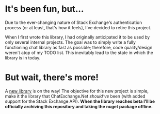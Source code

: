 # It's been fun, but...

Due to the ever-changing nature of Stack Exchange's authentication process (or at least, that's how it feels), I've decided to retire this project.

When I first wrote this library, I had originally anticipated it to be used by only several internal projects. The goal was to simply write a fully functioning chat library as fast as possible; therefore, code quality/design weren't atop of my TODO list. This inevitably lead to the state in which the library is in today.

# But wait, there's more!

A [new library](https://github.com/SOBotics/StackExchange) is on the way! The objective for this new project is simple, make it the library that ChatExchange.Net *should've* been (with added support for the Stack Exchange API). **When the library reaches beta I'll be officially archiving this repository and taking the nuget package offline.**
